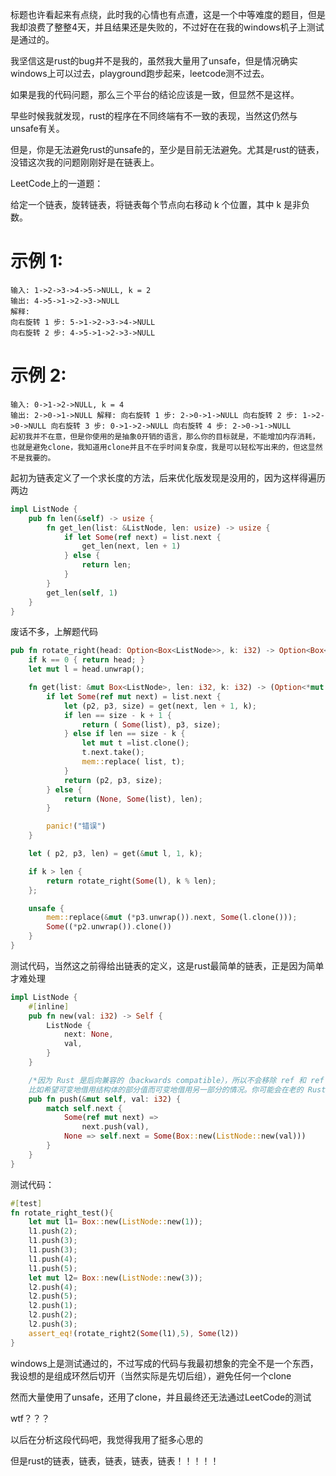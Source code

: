 标题也许看起来有点绕，此时我的心情也有点遭，这是一个中等难度的题目，但是我却浪费了整整4天，并且结果还是失败的，不过好在在我的windows机子上测试是通过的。

我坚信这是rust的bug并不是我的，虽然我大量用了unsafe，但是情况确实windows上可以过去，playground跑步起来，leetcode测不过去。

如果是我的代码问题，那么三个平台的结论应该是一致，但显然不是这样。

早些时候我就发现，rust的程序在不同终端有不一致的表现，当然这仍然与unsafe有关。

但是，你是无法避免rust的unsafe的，至少是目前无法避免。尤其是rust的链表，没错这次我的问题刚刚好是在链表上。

LeetCode上的一道题：

给定一个链表，旋转链表，将链表每个节点向右移动 k 个位置，其中 k 是非负数。

# 示例 1:
```
输入: 1->2->3->4->5->NULL, k = 2
输出: 4->5->1->2->3->NULL
解释:
向右旋转 1 步: 5->1->2->3->4->NULL
向右旋转 2 步: 4->5->1->2->3->NULL
```
# 示例 2:
```
输入: 0->1->2->NULL, k = 4
输出: 2->0->1->NULL 解释: 向右旋转 1 步: 2->0->1->NULL 向右旋转 2 步: 1->2->0->NULL 向右旋转 3 步: 0->1->2->NULL 向右旋转 4 步: 2->0->1->NULL
起初我并不在意，但是你使用的是抽象0开销的语言，那么你的目标就是，不能增加内存消耗，也就是避免clone，我知道用clone并且不在乎时间复杂度，我是可以轻松写出来的，但这显然不是我要的。
```
起初为链表定义了一个求长度的方法，后来优化版发现是没用的，因为这样得遍历两边

```rust
impl ListNode {
    pub fn len(&self) -> usize {
        fn get_len(list: &ListNode, len: usize) -> usize {
            if let Some(ref next) = list.next {
                get_len(next, len + 1)
            } else {
                return len;
            }
        }
        get_len(self, 1)
    }
}
```
废话不多，上解题代码

```rust
pub fn rotate_right(head: Option<Box<ListNode>>, k: i32) -> Option<Box<ListNode>> {
    if k == 0 { return head; }
    let mut l = head.unwrap();

    fn get(list: &mut Box<ListNode>, len: i32, k: i32) -> (Option<*mut Box<ListNode>>, Option<*mut Box<ListNode>>, i32) {
        if let Some(ref mut next) = list.next {
            let (p2, p3, size) = get(next, len + 1, k);
            if len == size - k + 1 {
                return ( Some(list), p3, size);
            } else if len == size - k {
                let mut t =list.clone();
                t.next.take();
                mem::replace( list, t);
            }
            return (p2, p3, size);
        } else {
            return (None, Some(list), len);
        }

        panic!("错误")
    }

    let ( p2, p3, len) = get(&mut l, 1, k);

    if k > len {
        return rotate_right(Some(l), k % len);
    };

    unsafe {
        mem::replace(&mut (*p3.unwrap()).next, Some(l.clone()));
        Some((*p2.unwrap()).clone())
    }
}
```
测试代码，当然这之前得给出链表的定义，这是rust最简单的链表，正是因为简单才难处理

```rust
impl ListNode {
    #[inline]
    pub fn new(val: i32) -> Self {
        ListNode {
            next: None,
            val,
        }
    }

    /*因为 Rust 是后向兼容的（backwards compatible），所以不会移除 ref 和 ref mut，同时它们在一些不明确的场景还有用，
    比如希望可变地借用结构体的部分值而可变地借用另一部分的情况。你可能会在老的 Rust 代码中看到它们，所以请记住它们仍有价值。*/
    pub fn push(&mut self, val: i32) {
        match self.next {
            Some(ref mut next) =>
                next.push(val),
            None => self.next = Some(Box::new(ListNode::new(val)))
        }
    }
}
```
测试代码：
```rust
#[test]
fn rotate_right_test(){
    let mut l1= Box::new(ListNode::new(1));
    l1.push(2);
    l1.push(3);
    l1.push(3);
    l1.push(4);
    l1.push(5);
    let mut l2= Box::new(ListNode::new(3));
    l2.push(4);
    l2.push(5);
    l2.push(1);
    l2.push(2);
    l2.push(3);
    assert_eq!(rotate_right2(Some(l1),5), Some(l2))
}
```
windows上是测试通过的，不过写成的代码与我最初想象的完全不是一个东西，我设想的是组成环然后切开（当然实际是先切后组），避免任何一个clone

然而大量使用了unsafe，还用了clone，并且最终还无法通过LeetCode的测试

wtf？？？

以后在分析这段代码吧，我觉得我用了挺多心思的

但是rust的链表，链表，链表，链表，链表！！！！！